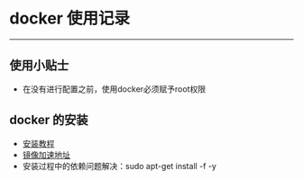 # docker 使用记录
***
## 使用小贴士
- 在没有进行配置之前，使用docker必须赋予root权限

## docker 的安装
- [安装教程](http://blog.csdn.net/qq_27818541/article/details/73647797)
- [镜像加速地址](https://cr.console.aliyun.com/?accounttraceid=3480ea01-1b31-4cb1-a169-6c220739cae6#/accelerator)
- 安装过程中的依赖问题解决：sudo apt-get install -f -y
